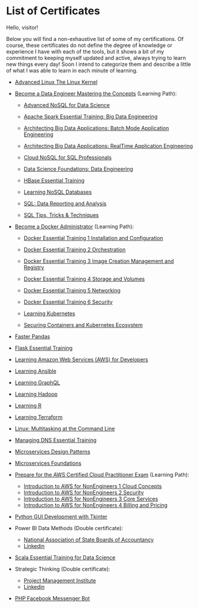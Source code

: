 # List of Certificates

Hello, visitor!

Below you will find a non-exhaustive list of some of my certifications. Of course, these certificates do not define the degree of knowledge or experience I have with each of the tools, but it shows a bit of my commitment to keeping myself updated and active, always trying to learn new things every day!
Soon I intend to categorize them and describe a little of what I was able to learn in each minute of learning.


- [Advanced Linux The Linux Kernel](./CertificateOfCompletion_Advanced%20Linux%20The%20Linux%20Kernel.pdf)

- [Become a Data Engineer Mastering the Concepts](./CertificateOfCompletion_Become%20a%20Data%20Engineer%20Mastering%20the%20Concepts.pdf) (Learning Path):

    - [Advanced NoSQL for Data Science](./CertificateOfCompletion_Advanced%20NoSQL%20for%20Data%20Science.pdf)

    - [Apache Spark Essential Training: Big Data Engineering](./CertificateOfCompletion_Apache%20Spark%20Essential%20Training%20Big%20Data%20Engineering.pdf)

    - [Architecting Big Data Applications: Batch Mode Application Engineering](./CertificateOfCompletion_Architecting%20Big%20Data%20Applications%20Batch%20Mode%20Application%20Engineering.pdf)    

    - [Architecting Big Data Applications: RealTime Application Engineering](./CertificateOfCompletion_Architecting%20Big%20Data%20Applications%20RealTime%20Application%20Engineering.pdf)

    - [Cloud NoSQL for SQL Professionals](./CertificateOfCompletion_Cloud%20NoSQL%20for%20SQL%20Professionals.pdf)

    - [Data Science Foundations: Data Engineering](./CertificateOfCompletion_Data%20Science%20Foundations%20Data%20Engineering.pdf)

    - [HBase Essential Training](./CertificateOfCompletion_HBase%20Essential%20Training.pdf)

    - [Learning NoSQL Databases](./CertificateOfCompletion_Learning%20NoSQL%20Databases.pdf)

    - [SQL: Data Reporting and Analysis](./CertificateOfCompletion_SQL%20Data%20Reporting%20and%20Analysis.pdf)

    - [SQL Tips, Tricks & Techniques](./CertificateOfCompletion_SQL%20Tips%20Tricks%20%20Techniques.pdf)

- [Become a Docker Administrator](./CertificateOfCompletion_Become%20a%20Docker%20Administrator.pdf) (Learning Path):

    - [Docker Essential Training 1 Installation and Configuration](./CertificateOfCompletion_Docker%20Essential%20Training%201%20Installation%20and%20Configuration.pdf)

    - [Docker Essential Training 2 Orchestration](./CertificateOfCompletion_Docker%20Essential%20Training%202%20Orchestration.pdf)

    - [Docker Essential Training 3 Image Creation Management and Registry](./CertificateOfCompletion_Docker%20Essential%20Training%203%20Image%20Creation%20Management%20and%20Registry.pdf)

    - [Docker Essential Training 4 Storage and Volumes](./CertificateOfCompletion_Docker%20Essential%20Training%204%20Storage%20and%20Volumes.pdf)

    - [Docker Essential Training 5 Networking](./CertificateOfCompletion_Docker%20Essential%20Training%205%20Networking.pdf)

    - [Docker Essential Training 6 Security](./CertificateOfCompletion_Docker%20Essential%20Training%206%20Security.pdf)

    - [Learning Kubernetes](./CertificateOfCompletion_Learning%20Kubernetes.pdf)

    - [Securing Containers and Kubernetes Ecosystem](./CertificateOfCompletion_Securing%20Containers%20and%20Kubernetes%20Ecosystem.pdf)

- [Faster Pandas](./CertificateOfCompletion_Faster%20pandas.pdf)

- [Flask Essential Training](./CertificateOfCompletion_Flask%20Essential%20Training.pdf)

- [Learning Amazon Web Services (AWS) for Developers](./CertificateOfCompletion_Learning%20Amazon%20Web%20Services%20AWS%20for%20Developers.pdf)

- [Learning Ansible](./CertificateOfCompletion_Learning%20Ansible.pdf)

- [Learning GraphQL](./CertificateOfCompletion_Learning%20GraphQL.pdf)

- [Learning Hadoop](./CertificateOfCompletion_Learning%20Hadoop.pdf)

- [Learning R](./CertificateOfCompletion_Learning%20R.pdf)

- [Learning Terraform](./CertificateOfCompletion_Learning%20Terraform.pdf)

- [Linux: Multitasking at the Command Line](./CertificateOfCompletion_Linux%20Multitasking%20at%20the%20command%20line.pdf)

- [Managing DNS Essential Training](./CertificateOfCompletion_Managing%20DNS%20Essential%20Training.pdf)

- [Microservices Design Patterns](./CertificateOfCompletion_Microservices%20Design%20Patterns.pdf)

- [Microservices Foundations](./CertificateOfCompletion_Microservices%20Foundations.pdf)

- [Prepare for the AWS Certified Cloud Practitioner Exam](./CertificateOfCompletion_Prepare%20for%20the%20AWS%20Certified%20Cloud%20Practitioner%20Exam.pdf) (Learning Path):
    - [Introduction to AWS for NonEngineers 1 Cloud Concepts](./CertificateOfCompletion_Introduction%20to%20AWS%20for%20NonEngineers%201%20Cloud%20Concepts.pdf)
    - [Introduction to AWS for NonEngineers 2 Security](./CertificateOfCompletion_Introduction%20to%20AWS%20for%20NonEngineers%202%20Security.pdf)
    - [Introduction to AWS for NonEngineers 3 Core Services](./CertificateOfCompletion_Introduction%20to%20AWS%20for%20NonEngineers%203%20Core%20Services.pdf)
    - [Introduction to AWS for NonEngineers 4 Billing and Pricing](./CertificateOfCompletion_Introduction%20to%20AWS%20for%20NonEngineers%204%20Billing%20and%20Pricing.pdf)

- [Python GUI Development with Tkinter](./CertificateOfCompletion_Python%20GUI%20Development%20with%20Tkinter.pdf)

- Power BI Data Methods (Double certificate):
    - [National Association of State Boards of Accountancy](./CertificateOfCompletion_Power%20BI%20Data%20Methods%20_.pdf)
    - [Linkedin](./CertificateOfCompletion_Power%20BI%20Data%20Methods.pdf)

- [Scala Essential Training for Data Science](./CertificateOfCompletion_Scala%20Essential%20Training%20for%20Data%20Science.pdf)

- Strategic Thinking (Double certificate):
    - [Project Management Institute](./CertificateOfCompletion_Strategic%20Thinking.pdf)
    - [Linkedin](./CertificateOfCompletion_Strategic%20Thinking%20_.pdf)

- [PHP Facebook Messenger Bot](./PHP%20Facebook%20Messenger%20Bot.pdf)